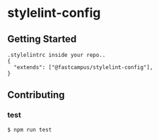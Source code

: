 # stylelint-config

## Getting Started

```
.stylelintrc inside your repo..
{
  "extends": ["@fastcampus/stylelint-config"],
}
```

## Contributing

### test

```console
$ npm run test
```